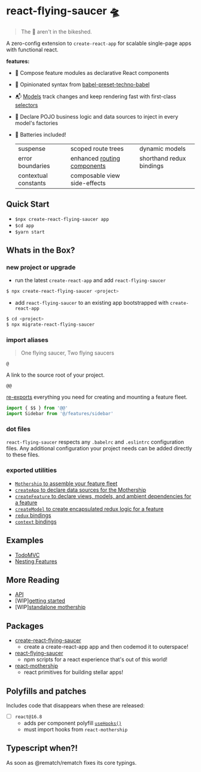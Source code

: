 # react-flying-saucer 🛸

> The 👾 aren't in the bikeshed.

A zero-config extension to `create-react-app` for scalable single-page apps with functional react.

**features:**

- 🔗 Compose feature modules as declarative React components
- 🔩 Opinionated syntax from [babel-preset-techno-babel](https://github.com/d3dc/babel-preset-techno-babel)
- 📬 [Models](https://rematch.gitbooks.io/rematch/docs/api.html#models) track changes and keep rendering fast with first-class [selectors](https://rematch.gitbooks.io/rematch/plugins/select/)
- 📍 Declare POJO business logic and data sources to inject in every model's factories

- 🔋 Batteries included!

  |   |   |   |
  | - | - | - |
  | suspense | scoped route trees | dynamic models  |
  | error boundaries | enhanced [routing components](https://github.com/ReactTraining/react-router) |  shorthand redux bindings |
  | contextual constants | composable view side-effects |

## Quick Start

- `$npx create-react-flying-saucer app`
- `$cd app`
- `$yarn start`

## Whats in the Box?

### new project or upgrade

- run the latest `create-react-app` and add `react-flying-saucer`

```sh
$ npx create-react-flying-saucer <project>
```

- add `react-flying-saucer` to an existing app bootstrapped with `create-react-app`

```sh
$ cd <project>
$ npx migrate-react-flying-saucer
```

### import aliases

> One flying saucer, Two flying saucers

`@`

A link to the source root of your project.

`@@`

[re-exports](#exported-utilities) everything you need for creating and mounting a feature fleet.

```js
import { $$ } from '@@'
import Sidebar from '@/features/sidebar'
```

### dot files

`react-flying-saucer` respects any `.babelrc` and `.eslintrc` configuration files. Any additional configuration your project needs can be added directly to these files.

### exported utilities

- [`Mothership` to assemble your feature fleet](docs/api.md#mothership-)
- [`createApp` to declare data sources for the Mothership](docs/api.md#createappconfig)
- [`createFeature` to declare views, models, and ambient dependencies for a feature](docs/api.md#createfeatureconfig)
- [`createModel` to create encapsulated redux logic for a feature](docs/api.md#createModel)
- [`redux` bindings](docs/api.md#redux-bindings)
- [`context` bindings](docs/api.md#context-bindings)

## Examples

- [TodoMVC](examples/todos)
- [Nesting Features](examples/nesting-features-with-grommet)

## More Reading

- [API](docs/api.md)
- [WIP][getting started](docs/gettting-started.md)
- [WIP][standalone mothership](docs/standalone-mothership.md)

## Packages

- [create-react-flying-saucer](packages/create-react-flying-saucer)
  - create a create-react-app app and then codemod it to outerspace!
- [react-flying-saucer](packages/react-flying-saucer)
  - npm scripts for a react experience that's out of this world!
- [react-mothership](packages/react-mothership)
  - react primitives for building stellar apps!

## Polyfills and patches

Includes code that disappears when these are released:

- [ ] `react@16.8`
  - adds per component polyfill [`useHooks()`](https://github.com/tannerlinsley/use-react-hooks)
  - must import hooks from `react-mothership`

## Typescript when?!

As soon as @rematch/rematch fixes its core typings.

